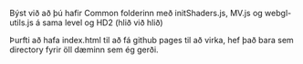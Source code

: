 Býst við að þú hafir Common folderinn með initShaders.js, MV.js og webgl-utils.js á sama level og HD2 (hlið við hlið)

Þurfti að hafa index.html til að fá github pages til að virka, hef það bara sem directory fyrir öll dæminn sem ég gerði. 